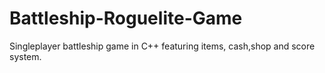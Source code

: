 # Battleship-Roguelite-Game
 Singleplayer battleship game in C++ featuring items, cash,shop and score system.
